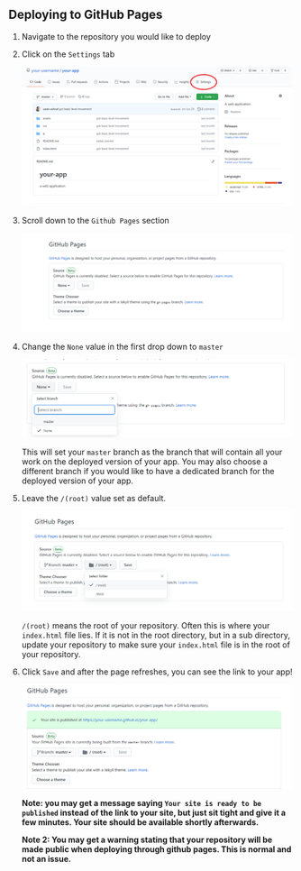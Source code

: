 Deploying to GitHub Pages
--

1. Navigate to the repository you would like to deploy

1. Click on the `Settings` tab

    <p align='center'>
      <img src='images/deploying-to-github-pages/github-pages-1.png'>
    </p>

1. Scroll down to the `Github Pages` section

    <p align='center'>
      <img src='images/deploying-to-github-pages/github-pages-2.png'>
    </p>

1. Change the `None` value in the first drop down to `master`

    <p align='center'>
      <img src='images/deploying-to-github-pages/github-pages-3.png'>
    </p>

    This will set your `master` branch as the branch that will contain all your work on the deployed version of your app.  You may also choose a different branch if you would like to have a dedicated branch for the deployed version of your app.

1. Leave the `/(root)` value set as default.

    <p align='center'>
      <img src='images/deploying-to-github-pages/github-pages-4.png'>
    </p>

    `/(root)` means the root of your repository.  Often this is where your `index.html` file lies. If it is not in the root directory, but in a sub directory, update your repository to make sure your `index.html` file is in the root of your repository.

1. Click `Save` and after the page refreshes, you can see the link to your app!

    <p align='center'>
      <img src='images/deploying-to-github-pages/github-pages-5.png'>
    </p>

    **Note: you may get a message saying `Your site is ready to be published` instead of the link to your site, but just sit tight and give it a few minutes.  Your site should be available shortly afterwards.**

    **Note 2: You may get a warning stating that your repository will be made public when deploying through github pages.  This is normal and not an issue.**
